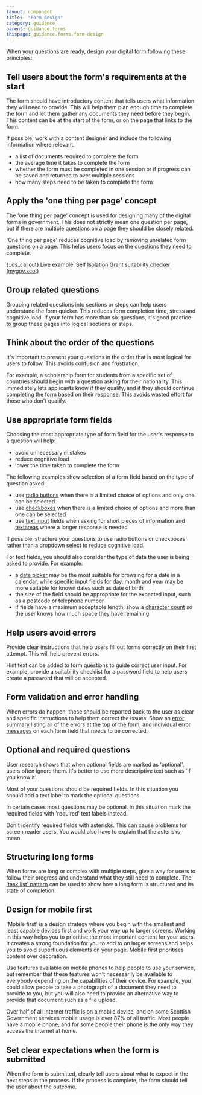 ```yaml
---
layout: component
title:  "Form design"
category: guidance
parent: guidance.forms
thispage: guidance.forms.form-design
---
```


When your questions are ready, design your digital form following these principles:

## Tell users about the form's requirements at the start

The form should have introductory content that tells users what information they will need to provide. This will help them plan enough time to complete the form and let them gather any documents they need before they begin. This content can be at the start of the form, or on the page that links to the form.

If possible, work with a content designer and include the following information where relevant:

- a list of documents required to complete the form
- the average time it takes to complete the form
- whether the form must be completed in one session or if progress can be saved and returned to over multiple sessions
- how many steps need to be taken to complete the form

## Apply the 'one thing per page' concept

The 'one thing per page' concept is used for designing many of the digital forms in government. This does not strictly mean one question per page, but if there are multiple questions on a page they should be closely related.

'One thing per page' reduces cognitive load by removing unrelated form questions on a page. This helps users focus on the questions they need to complete.

{:.ds_callout}
Live example: [Self Isolation Grant suitability checker (mygov.scot)](https://www.mygov.scot/browse/benefits/self-isolation-grant/self-isolation-support-grant-suitability-checker)

## Group related questions

Grouping related questions into sections or steps can help users understand the form quicker. This reduces form completion time, stress and cognitive load. If your form has more than six questions, it's good practice to group these pages into logical sections or steps.

## Think about the order of the questions

It's important to present your questions in the order that is most logical for users 
to follow. This avoids confusion and frustration.

For example, a scholarship form for students from a specific set of countries should begin with a question asking for their nationality. This immediately lets applicants know if they qualify, and if they should continue completing the form based on their response. This avoids wasted effort for those who don't qualify.

## Use appropriate form fields

Choosing the most appropriate type of form field for the user's response to a question will help:

* avoid unnecessary mistakes
* reduce cognitive load
* lower the time taken to complete the form

The following examples show selection of a form field based on the type of 
question asked:

- use [radio buttons](/components/radio-buttons/) when there is a limited choice of options and only one can be selected
- use [checkboxes](/components/checkboxes/) when there is a limited choice of options and more than one can be selected
- use [text input](/components/text-input/) fields when asking for short pieces of information and [textareas](/components/textarea/) where a longer response is needed

If possible, structure your questions to use radio buttons or checkboxes rather than a dropdown select to reduce cognitive load.

For text fields, you should also consider the type of data the user is being asked to provide. For example:

- a [date picker](/components/date-picker/) may be the most suitable for browsing for a date in a calendar, while specific input fields for day, month and year may be more suitable for known dates such as date of birth
- the size of the field should be appropriate for the expected input, such as a postcode or telephone number
- if fields have a maximum acceptable length, show a [character count](/components/character-count/) so the user knows how much space they have remaining

## Help users avoid errors

Provide clear instructions that help users fill out forms correctly on their first attempt. This will help prevent errors.

Hint text can be added to form questions to guide correct user input. For example, provide a suitability checklist for a password field to help users create a password that will be accepted.

## Form validation and error handling

When errors do happen, these should be reported back to the user as clear and specific instructions to help them correct the issues. Show an [error summary](/components/error-summary/) listing all of the errors at the top of the form, and individual [error messages](/components/error-message/) on each form field that needs to be corrected.

## Optional and required questions

User research shows that when optional fields are marked as 'optional', users often ignore them. It's better to use more descriptive text such as 'if you know it'. 

Most of your questions should be required fields. In this situation you should add a text label to mark the optional questions. 

In certain cases most questions may be optional. In this situation mark the required fields with 'required' text labels instead.

Don't identify required fields with asterisks. This can cause problems for screen reader users. You would also have to explain that the asterisks mean.

## Structuring long forms

When forms are long or complex with multiple steps, give a way for users to follow their progress and understand what they still need to complete. The ['task list' pattern](https://designsystem.gov.scot/patterns/task-list/) can be used to show how a long form is structured and its state of completion.

## Design for mobile first

'Mobile first' is a design strategy where you begin with the smallest and least capable devices first and work your way up to larger screens. Working in this way helps you to prioritise the most important content for your users. It creates a strong foundation for you to add to on larger screens and helps you to avoid superfluous elements on your page. Mobile first prioritises content over decoration.

Use features available on mobile phones to help people to use your service, but remember that these features won't necessarily be available to everybody depending on the capabilities of their device. For example, you could allow people to take a photograph of a document they need to provide to you, but you will also need to provide an alternative way to provide that document such as a file upload.

Over half of all Internet traffic is on a mobile device, and on some Scottish Government services mobile usage is over 87% of all traffic. Most people have a mobile phone, and for some people their phone is the only way they access the Internet at home.

## Set clear expectations when the form is submitted

When the form is submitted, clearly tell users about what to expect in the next steps in the process. If the process is complete, the form should tell the user about the outcome.

